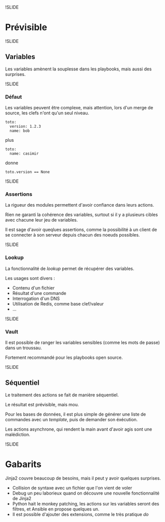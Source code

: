 !SLIDE
# Prévisible

!SLIDE
## Variables

Les variables amènent la souplesse dans les playbooks, mais aussi des surprises.

!SLIDE
### Défaut

Les variables peuvent être complexe, mais attention, lors d'un merge de source, les clefs n'ont qu'un seul niveau.

```
toto:
  version: 1.2.3
  name: bob
```
plus

```
toto:
  name: casimir
```
donne
```
toto.version == None
```

!SLIDE
### Assertions

La rigueur des modules permettent d'avoir confiance dans leurs actions.

Rien ne garanti la cohérence des variables, surtout si il y a plusieurs cibles avec chacune leur jeu de variables.

Il est sage d'avoir queqlues assertions, comme la possibilité à un client de se connecter à son serveur depuis chacun des noeuds possibles.

!SLIDE
### Lookup

La fonctionnalité de *lookup* permet de récupérer des variables.

Les usages sont divers :

 * Contenu d'un fichier
 * Résultat d'une commande
 * Interrogation d'un DNS
 * Utilisation de Redis, comme base clef/valeur
 * …

!SLIDE
### Vault

Il est possible de ranger les variables sensibles (comme les mots de passe) dans un troussau.

Fortement recommandé pour les playbooks open source.

!SLIDE
## Séquentiel

Le traitement des actions se fait de manière séquentiel.

Le résultat est prévisible, mais mou.

Pour les bases de données, il est plus simple de générer une liste de commandes avec un *template*, puis de demander son éxécution.

Les actions asynchrone, qui rendent la main avant d'avoir agis sont une malédiction.

!SLIDE
# Gabarits

Jinja2 couvre beaucoup de besoins, mais il peut y avoir quelques surprises.

 * Collision de syntaxe avec un fichier que l'on vient de voler
 * Debug un peu laborieux quand on découvre une nouvelle fonctionnalité de Jinja2
 * Python hait le monkey patching, les actions sur les variables seront des filtres, et Ansible en propose quelques un.
 * Il est possible d'ajouter des extensions, comme le très pratique *do*


